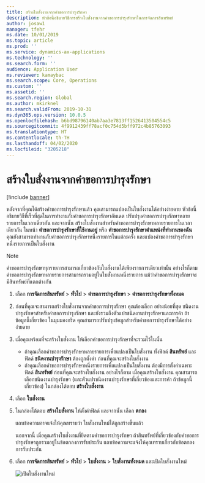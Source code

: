 ```yaml
---
title: สร้างใบสั่งงานจากคำขอการบำรุงรักษา
description: หัวข้อนี้อธิบายวิธีการสร้างใบสั่งงานจากคำขอการบำรุงรักษาในการจัดการสินทรัพย์
author: josaw1
manager: tfehr
ms.date: 10/01/2019
ms.topic: article
ms.prod: ''
ms.service: dynamics-ax-applications
ms.technology: ''
ms.search.form: ''
audience: Application User
ms.reviewer: kamaybac
ms.search.scope: Core, Operations
ms.custom: ''
ms.assetid: ''
ms.search.region: Global
ms.author: mkirknel
ms.search.validFrom: 2019-10-31
ms.dyn365.ops.version: 10.0.5
ms.openlocfilehash: b6bd98796140ab7aa3e7813ff1526413504554c5
ms.sourcegitcommit: 4f9912439ff78acf0c754d5bff972c4b85763093
ms.translationtype: HT
ms.contentlocale: th-TH
ms.lasthandoff: 04/02/2020
ms.locfileid: "3205218"
---
```

# <a name="create-work-orders-from-maintenance-requests"></a>สร้างใบสั่งงานจากคำขอการบำรุงรักษา

[!include [banner](../../includes/banner.md)]

 


หลังจากที่คุณได้สร้างคำขอการบำรุงรักษาแล้ว คุณสามารถแปลงเป็นใบสั่งงานได้อย่างง่ายดาย หัวข้อนี้อธิบายวิธีที่เร็วที่สุดในการทำงานกับคำขอการบำรุงรักษาอัพเดต ปรับปรุงคำขอการบำรุงรักษาหลายรายการในเวลาเดียวกัน และจากนั้น สร้างใบสั่งงานสำหรับคำขอการบำรุงรักษาหลายรายการในเวลาเดียวกัน ในหน้า **คำขอการบำรุงรักษาที่ใช้งานอยู่** หรือ **คำขอการบำรุงรักษาตำแหน่งที่ทำงานของฉัน** คุณยังสามารถทำงานกับคำขอการบำรุงรักษาหนึ่งรายการในแต่ละครั้ง และแปลงคำขอการบำรุงรักษาหนึ่งรายการเป็นใบสั่งงาน

> [!NOTE]
> คำขอการบำรุงรักษาทุกรายการสามารถเกี่ยวข้องกับใบสั่งงานได้เพียงรายการเดียวเท่านั้น อย่างไรก็ตาม คำขอการบำรุงรักษาหลายรายการสามารถรวมอยู่ในใบสั่งงานหนึ่งรายการ แม้ว่าคำขอการบำรุงรักษาจะมีสินทรัพย์ที่แตกต่างกัน

1. เลือก **การจัดการสินทรัพย์** \> **ทั่วไป** \> **คำขอการบำรุงรักษา** \> **คำขอการบำรุงรักษาทั้งหมด**
2. ก่อนที่คุณจะสามารถสร้างใบสั่งงานจากคำขอการบำรุงรักษา คุณต้องเลือก อย่างน้อยที่สุด ชนิดงานบำรุงรักษาสำหรับคำขอการบำรุงรักษา และยังรวมถึงตัวแปรชนิดงานบำรุงรักษาและการค้า ถ้าข้อมูลนี้เกี่ยวข้อง ในมุมมองกริด คุณสามารถปรับปรุงข้อมูลสำหรับคำขอการบำรุงรักษาได้อย่างง่ายดาย
3. เมื่อคุณพร้อมที่จะสร้างใบสั่งงาน ให้เลือกคำขอการบำรุงรักษาที่จะรวมไว้ในนั้น

    - ถ้าคุณเลือกคำขอการบำรุงรักษาหลายรายการเพื่อแปลงเป็นใบสั่งงาน ทั้งฟิลด์ **สินทรัพย์** และฟิลด์ **ชนิดงานบำรุงรักษา** ต้องถูกตั้งค่า ก่อนที่คุณจะสร้างใบสั่งงาน
    - ถ้าคุณเลือกคำขอการบำรุงรักษาหนึ่งรายการเพื่อแปลงเป็นใบสั่งงาน ต้องมีการตั้งค่าเฉพาะฟิลด์ **สินทรัพย์** ก่อนที่คุณจะสร้างใบสั่งงาน อย่างไรก็ตาม เมื่อคุณสร้างใบสั่งงาน คุณสามารถเลือกชนิดงานบำรุงรักษา (และตัวแปรชนิดงานบำรุงรักษาที่เกี่ยวข้องและการค้า ถ้าข้อมูลนี้เกี่ยวข้อง) ในกล่องโต้ตอบ **สร้างใบสั่งงาน**

4. เลือก **ใบสั่งงาน**
5. ในกล่องโต้ตอบ **สร้างใบสั่งงาน** ให้ตั้งค่าฟิลด์ และจากนั้น เลือก **ตกลง**

    แถบข้อความอาจแจ้งให้คุณทราบว่า ใบสั่งงานใหม่ได้ถูกสร้างขึ้นแล้ว

    นอกจากนี้ เมื่อคุณสร้างใบสั่งงานที่ยึดตามคำขอการบำรุงรักษา ถ้าสินทรัพย์ที่เกี่ยวข้องกับคำขอการบำรุงรักษาถูกรวมอยู่ในข้อตกลงการรับประกัน แถบข้อความจะแจ้งให้คุณทราบเกี่ยวกับข้อตกลงการรับประกัน

6. เลือก **การจัดการสินทรัพย์** \> **ทั่วไป** \> **ใบสั่งงาน** \> **ใบสั่งงานทั้งหมด** และเปิดใบสั่งงานใหม่

    ![เปิดใบสั่งงานใหม่](media/05-manage-maintenance-requests.png)

